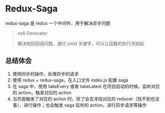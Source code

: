 # Redux-Saga

redux-saga 是 redux 一个中间件，用于解决异步问题

> es6 Generator
>
> 解决地狱回调问题，通过 yield 关键字，可以让函数的执行流挂起

## 总结体会

1. 使用同步的操作，处理异步的请求
2. 使用 redux + redux-saga，在入口文件 index.js 配置 saga
3. 在 saga 中，使用 takeEvery 或者 takeLatest 在项目启动的时候，监听对应的 action，触发对应的 action
4. 当页面触发了对应的 action 时，除了会去寻找对应的 reducer（找不到也没事），进行操作；也会触发 saga 监听的 action，进行异步请求等操作